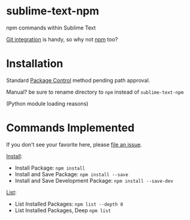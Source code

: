 sublime-text-npm
================

npm commands within Sublime Text

[Git integration](https://github.com/kemayo/sublime-text-git) is handy, so why not [npm](https://www.npmjs.org/) too?

Installation
============

Standard [Package Control](https://sublime.wbond.net/) method pending path approval.

Manual? be sure to rename directory to `npm` instead of `sublime-text-npm`

(Python module loading reasons)

Commands Implemented
====================
If you don't see your favorite here, please [file an issue](https://github.com/PixnBits/sublime-text-npm/issues).

[Install](https://www.npmjs.org/doc/cli/npm-install.html):
* Install Package: `npm install`
* Install and Save Package: `npm install --save`
* Install and Save Development Package: `npm install --save-dev`

[List](https://www.npmjs.org/doc/cli/npm-ls.html):
* List Installed Packages: `npm list --depth 0`
* List Installed Packages, Deep `npm list`

